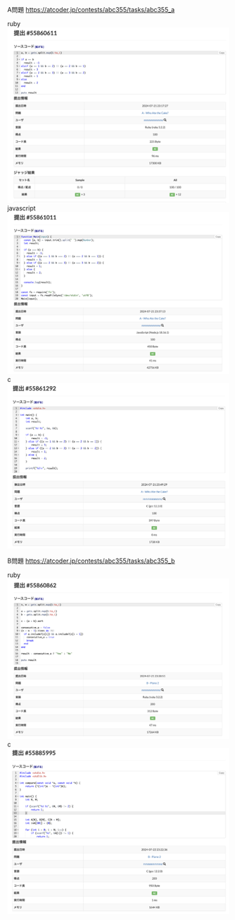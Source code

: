 A問題
https://atcoder.jp/contests/abc355/tasks/abc355_a

ruby
![alt text](a_ruby.png)
javascript
![alt text](a_javascript.png)
c
![alt text](a_c.png)



B問題
https://atcoder.jp/contests/abc355/tasks/abc355_b

ruby
![alt text](b_ruby.png)
c
![alt text](b_c.png)
